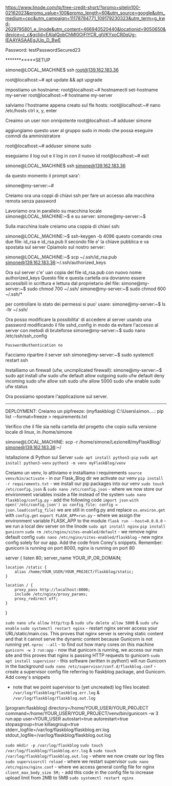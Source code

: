 https://www.linode.com/lp/free-credit-short/?promo=sitelin100-02162023&promo_value=100&promo_length=60&utm_source=google&utm_medium=cpc&utm_campaign=11178784771_109179230323&utm_term=g_kwd-2629795801_e_linode&utm_content=466940520440&locationid=9050650&device=c_c&gclid=EAIaIQobChMI0OjFlYCR_gIVKYxoCR0qUg-lEAAYASAAEgJUp_D_BwE




Password: testPasswordSecured23


************SETUP

simone@LOCAL_MACHINE$ ssh root@139.162.183.36

root@localhost:~# apt update && apt upgrade

impostiamo un hostname:
root@localhost:~# hostnamectl set-hostname my-server
root@localhost:~# hostname
my-server

salviamo l'hostname appena creato sul fle hosts:
root@localhost:~# nano /etc/hosts
ctrl x, y, enter

Creaimo un user non onnipotente
root@localhost:~# adduser simone

aggiungiamo questo user al gruppo sudo in modo che possa eseguire comndi da amministratore

root@localhost:~# adduser simone sudo

eseguiamo il log out e il log in con il nuovo id
root@localhost:~# exit

simone@LOCAL_MACHINE$ ssh simone@139.162.183.36

da questo momento il prompt sara':

simone@my-server:~#

Creiamo ora una coppi di chiavi ssh per fare un accesso alla macchina remota senza password

Lavoriamo ora in parallelo 
su macchina locale simone@LOCAL_MACHINE:~$
e
su server: simone@my-server:~$

Sulla macchina loale creiamo una coppia di chiavi ssh:

simone@LOCAL_MACHINE:~$ ssh-keygen -b 4096
questo comando crea due file: id_rsa e id_rsa.pub
Il secondo file e' la chiave pubblica e va spostata sul server
Cpiamolo sul nostro server:

simone@LOCAL_MACHINE:~$ scp ~/.ssh/id_rsa.pub simone@139.162.183.36:~/.ssh/authorized_keys

Ora sul server c'e' uan copia del file id_rsa.pub con nuovo nome: authorized_keys
Questo file e questa cartella ora dovranno essere accessibili in scrittura e lettura dal proprietario del file:
simone@my-server:~$ sudo chmod 700 ~/.ssh/
simone@my-server:~$ sudo chmod 600 ~/.ssh/*

per controllare lo stato dei permessi si puo' usare: 
simone@my-server:~$ ls -ltr ~/.ssh/

Ora posso modificare la possibilita' di accedere al server usando una password modificando il file sshd_config in modo da evitare l'accesso al server con metodi di bruteforse
simone@my-server:~$ sudo nano /etc/ssh/ssh_config
   
 	PasswordAuthentication no

Facciamo ripartire il server ssh
simone@my-server:~$ sudo systemctl restart ssh

Installiamo un firewall (ufw, uncmplicated firewall):
simone@my-server:~$ sudo apt install ufw
					sudo ufw default allow outgoing
					sudo ufw default deny incoming
					sudo ufw allow ssh
					sudo ufw allow 5000
					sudo ufw enable
					sudo ufw status

Ora possiamo spostare l'applicazione sul server.
*************
DEPLOYMENT:
Creiamo un pipfreeze:
(myflaskblog) C:\Users\simon....\: pip list --format=freeze > requirements.txt

Verifico che il file sia nella cartella del progetto che copio sulla versione locale di linux, in /home/simone

simone@LOCAL_MACHINE: scp -r /home/simone/Lezione8/myFlaskBlog/ simone@139.162.183.36:~/


Istallazione di Python sul Server
`sudo apt install python3-pip` 
`sudo apt install python3-venv`
`python3 -m venv myFlaskBlog/venv`

Creiamo un venv, lo attiviamo e installiamo i requirements
 `source venv/bin/activate` - in our Flask_Blog dir we activate our venv
 `pip install -r requirements.txt` - we install our pip packages into our venv
`sudo touch /etc/config.json` &
`sudo nano /etc/config.json` - where we now store our environment variables inside a file instead of the system 
`sudo nano flaskblog/config.py` - add the following code 
`import json`
`with open('/etc/config.json') as config_file:
config = json.load(config_file)`
we are still in config.py and replace `os.environ.get` with `config.get`
`export FLASK_APP=run.py` - where we assign the environment variable FLASK_APP to the module
`flask run --host=0.0.0.0` -  we run a local dev server on the linode
`sudo apt install nginx`
`pip install gunicorn`
`sudo rm /etc/nginx/sites-enabled/default` - we remove nginx default config
`sudo nano /etc/nginx/sites-enabled/flaskblog` -  new nginx config solely for our app. Add the code from Corey's snippets. Remember: gunicorn is running on port 8000, nginx is running on port 80

server {
    listen 80;
    server_name YOUR_IP_OR_DOMAIN;

    location /static {
        alias /home/YOUR_USER/YOUR_PROJECT/flaskblog/static;
    }

    location / {
        proxy_pass http://localhost:8000;
        include /etc/nginx/proxy_params;
        proxy_redirect off;
    }
}

`sudo nano ufw allow http/tcp` &
`sudo ufw delete allow 5000` &
`sudo ufw enable` 
`sudo systemctl restart nginx` - restart nginx server
access your URL/static/main.css. This proves that nginx server is serving static content and that it cannot serve the dynamic content because Gunicorn is not running yet.
`nproc --all` - to find out how many cores on this machine
`gunicorn -w 3 run:app` - now that gunicorn is running, we access our main site and this proves that nginx is passing HTTP requests to gunicorn
`sudo apt install supervisor` - this software (written in python!) will run Gunicorn in the background
`sudo nano /etc/supervisor/conf.d/flaskblog.conf` - create a supervisor config file referring to flaskblog package, and Gunicorn. Add corey's snippets
- note that we point supervisor to (yet uncreated) log files located:
`/var/log/flaskblog/flaskblog.err.log` &
`/var/log/flaskblog/flaskblog.out.log`

[program:flaskblog]
directory=/home/YOUR_USER/YOUR_PROJECT
command=/home/YOUR_USER/YOUR_PROJECT/venv/bin/gunicorn -w 3 run:app
user=YOUR_USER
autostart=true
autorestart=true
stopasgroup=true
killasgroup=true
stderr_logfile=/var/log/flaskblog/flaskblog.err.log
stdout_logfile=/var/log/flaskblog/flaskblog.out.log

`sudo mkdir -p /var/log/flaskblog` 
`sudo touch /var/log/flaskblog/flaskblog.err.log` &
`sudo touch /var/log/flaskblog/flaskblog.out.log` - where we now create our log files
`sudo supervisorctl reload` - where we restart supervisor
`sudo nano /etc/nginx/nginx.conf` - where we access general config file for nginx
`client_max_body_size 5M;` - add this code in the config file to increase upload limit from 2MB to 5MB
`sudo systemctl restart nginx`